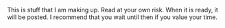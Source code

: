 This is stuff that I am making up. Read at your own risk.
When it is ready, it will be posted. I recommend that you wait until
then if you value your time.
